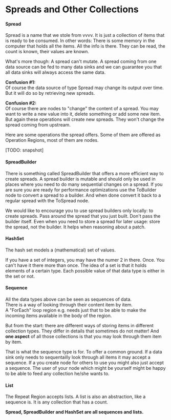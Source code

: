 # Spreads and Other Collections

#### Spread

Spread is a name that we stole from vvvv. It is just a collection of items that is ready to be consumed. In other words: There is some memory in the computer that holds all the items. All the info is there. They can be read, the count is known, their values are known.

What's more though: A spread can't mutate. A spread coming from one data source can be fed to many data sinks and we can guarantee you that all data sinks will always access the same data.

**Confusion \#1:**  
Of course the data source of type Spread may change its output over time. But it will do so by retrieving new spreads.

**Confusion \#2:**  
Of course there are nodes to "change" the content of a spread. You may want to write a new value into it, delete something or add some new item. But again these operations will create new spreads. They won't change the spread coming from upstream.

Here are some operations the spread offers. Some of them are offered as Operation Regions, most of them are nodes.

\[TODO: snapshot\]

#### SpreadBuilder

There is something called SpreadBuilder that offers a more efficient way to create spreads. A spread builder is mutable and should only be used in places where you need to do many sequential changes on a spread. If you are sure you are ready for performance optimizations use the ToBuilder node to convert a spread to a builder. And when done convert it back to a regular spread with the ToSpread node.

We would like to encourage you to use spread builders only locally: to create spreads. Pass around the spread that you just built. Don't pass the builder itself. Even when you need to store a spread for later usage: store the spread, not the builder. It helps when reasoning about a patch.

#### HashSet

The hash set models a \(mathematical\) set of values.

If you have a set of integers, you may have the numer 2 in there. Once. You can't have it there more than once. The idea of a set is that it holds elements of a certain type. Each possible value of that data type is either in the set or not.

#### Sequence

All the data types above can be seen as sequences of data.  
There is a way of looking through their content item by item.  
A "ForEach" loop region e.g. needs just that to be able to make the incoming items available in the body of the region.

But from the start: there are different ways of storing items in different collection types. They differ in details that sometimes do not matter! And **one aspect** of all those collections is that you may look through them item by item.

That is what the sequence type is for. To offer a common ground. If a data sink only needs to sequentailly look through all items it may accept a sequence. If a you create node for others to use you might also just accept a sequence. The user of your node which might be yourself might be happy to be able to feed any collection he/she wants to.

#### List

The Repeat Region accepts lists. A list is also an abstraction, like a sequence is. It is any collection that has a count.

**Spread, SpreadBuilder and HashSet are all sequences and lists.**
